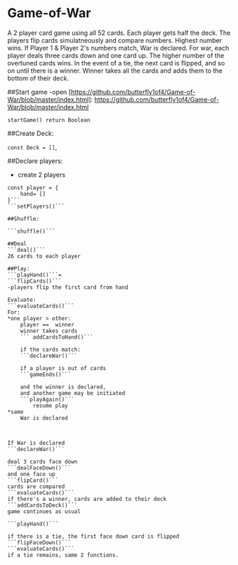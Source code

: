 # Game-of-War

A 2 player card game using all 52 cards. Each player gets half the deck. The players flip cards simulatneously and compare numbers. Highest number wins. If Player 1 & Player 2's numbers match, War is declared. For war, each player deals three cards down and one card up. The higher number of the overtuned cards wins. In the event of a tie, the next card is flipped, and so on until there is a winner. Winner takes all the cards and adds them to the bottom of their deck. 

##Start game
-open [https://github.com/butterfly1of4/Game-of-War/blob/master/index.html]: https://github.com/butterfly1of4/Game-of-War/blob/master/index.html

``` 
startGame() return Boolean 

```

##Create Deck:

```const Deck = []```, 

##Declare players:
- create 2 players
```
const player = {
    hand= []
}```
```setPlayers()```

##Shuffle:

```shuffle()```

##Deal
```deal()```
26 cards to each player

##Play:
```playHand()```=
```flipCards()```
-players flip the first card from hand

Evaluate:
```evaluateCards()```
For:
*one player > other:
    player ==  winner
    winner takes cards
    ``` addCardsToHand()```

    if the cards match: 
    ```declareWar()```

    if a player is out of cards 
    ```gameEnds()```

    and the winner is declared,
    and another game may be initiated
    ```playAgain()```
        resume play
*same 
    War is declared



If War is declared
```declareWar()```

deal 3 cards face down
```dealFaceDown()```
and one face up
```flipCard()```
cards are compared 
```evaluateCards()```
if there's a winner, cards are added to their deck 
```addCardsToDeck()```
game continues as usual

```playHand()```

if there is a tie, the first face down card is flipped
```flipFaceDown()```
```evaluateCards()```
if a tie remains, same 2 functions.
